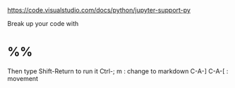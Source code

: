 https://code.visualstudio.com/docs/python/jupyter-support-py

Break up your code with
# %%
Then type Shift-Return to run it
Ctrl-; m  : change to markdown
C-A-] C-A-[ : movement